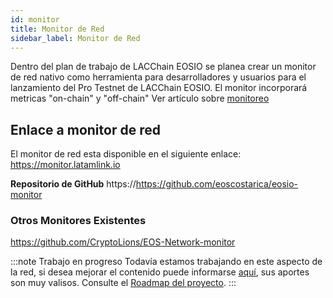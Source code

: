 ```yaml
---
id: monitor
title: Monitor de Red
sidebar_label: Monitor de Red
---
```


Dentro del plan de trabajo de LACChain EOSIO se planea crear un monitor de red nativo como herramienta para desarrolladores y usuarios para el lanzamiento del Pro Testnet de LACChain EOSIO. El monitor incorporará metricas "on-chain" y "off-chain"  Ver artículo sobre [monitoreo](../testnet/monitoreo)

## Enlace a monitor de red

El monitor de red esta disponible en el siguiente enlace: https://monitor.latamlink.io

**Repositorio de GitHub** https://https://github.com/eoscostarica/eosio-monitor
 

### Otros Monitores Existentes 

https://github.com/CryptoLions/EOS-Network-monitor

:::note Trabajo en progreso
Todavía estamos trabajando en este aspecto de la red, si desea mejorar el contenido puede informarse [aquí](../guias/contribuir), sus aportes son muy valisos. Consulte el [Roadmap del proyecto](../testnet/roadmap).
:::